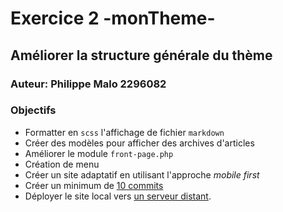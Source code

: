 # Exercice 2 -monTheme-
## Améliorer la structure générale du thème
### Auteur: Philippe Malo 2296082
### Objectifs
- Formatter en `scss` l'affichage de fichier `markdown`
- Créer des modèles pour afficher des archives d'articles
- Améliorer le module `front-page.php`
- Création de menu
- Créer un site adaptatif en utilisant l'approche *mobile first*
- Créer un minimum de [10 commits](https://github.com/Cyclonicks/monTheme/commits/exer2)
- Déployer le site local vers [un serveur distant](https://aecweb14.sg-host.com).